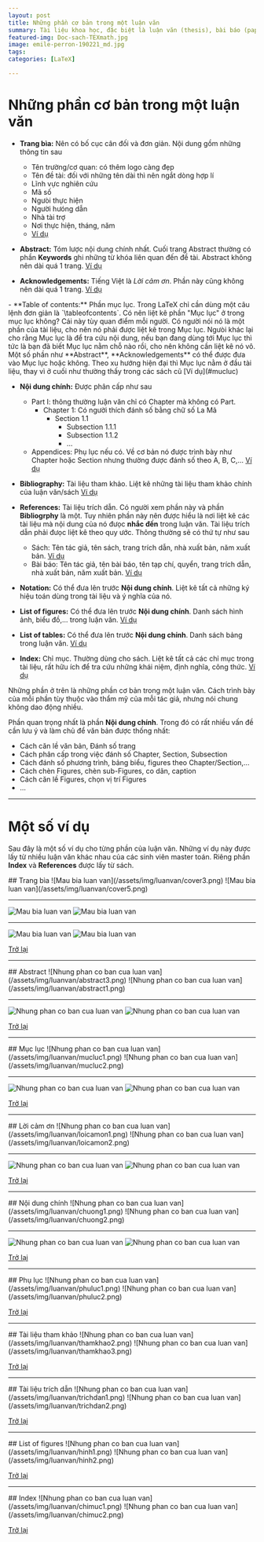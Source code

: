 ```yaml
---
layout: post
title: Những phần cơ bản trong một luận văn
summary: Tài liệu khoa học, đặc biệt là luận văn (thesis), bài báo (paper), sách (book),... cần tuân theo một số quy ước nhất định. 
featured-img: Doc-sach-TEXmath.jpg
image: emile-perron-190221_md.jpg
tags: 
categories: [LaTeX]

---
```

# Những phần cơ bản trong một luận văn
<a name="bia1"/>

<a name="tomtat1"/><a name="loicamon1"/><a name="mucluc1"/>
- **Trang bìa:** Nên có bố cục cân đối và đơn giản. Nội dung gồm những thông tin sau
	- Tên trường/cơ quan: có thêm logo càng đẹp
	- Tên đề tài: đối với những tên dài thì nên ngắt dòng hợp lí
	- Lĩnh vực nghiên cứu
	- Mã số
	- Ngưòi thực hiện
	- Người hưóng dẫn
	- Nhà tài trợ
	- Nơi thực hiện, tháng, năm
	- [Ví dụ](#bia)


- **Abstract:** Tóm lược nội dung chính nhất. Cuối trang Abstract thường có phần **Keywords** ghi những từ khóa liên quan đến đề tài. Abstract không nên dài quá 1 trang. [Ví dụ](#tomtat)


- **Acknowledgements:** Tiếng Việt là *Lời cảm ơn*. Phần này cũng không nên dài quá 1 trang. [Ví dụ](#loicamon)

<a name="noidung1"/>
- **Table of contents:** Phần mục lục. Trong LaTeX chỉ cần dùng một câu lệnh đơn giản là `\tableofcontents`. Có nên liệt kê phần "Mục lục" ở trong mục lục không? Cái này tùy quan điểm mỗi người. Có người nói nó là một phần của tài liệu, cho nên nó phải được liệt kê trong Mục lục. Ngưòi khác lại cho rằng Mục lục là để tra cứu nội dung, nếu bạn đang dùng tới Mục lục thì tức là bạn đã biết Mục lục nằm chỗ nào rồi, cho nên không cần liệt kê nó vô. Một số phần như **Abstract**, **Acknowledgements** có thể được đưa vào Mục lục hoặc không. Theo xu hướng hiện đại thì Mục lục nằm ở đầu tài liệu, thay vì ở cuối như thường thấy trong các sách cũ [Ví dụ](#mucluc)

<a name="thamkhao1"/><a name="trichdan1"/><a name="hinh1"/><a name="chimuc1"/><a name="phuluc1"/>
- **Nội dung chính:** Được phân cấp như sau
	- Part I: thông thường luận văn chỉ có Chapter mà không có Part. 
		- Chapter 1: Có người thích đánh số bằng chữ số La Mã 
			- Section 1.1
				- Subsection 1.1.1
				- Subsection 1.1.2
				- ...
	- Appendices: Phụ lục nếu có. Về cơ bản nó được trình bày như Chapter hoặc Section nhưng thường được đánh số theo A, B, C,... [Ví dụ](#phuluc) 


- **Bibliography:** Tài liệu tham khảo. Liệt kê những tài liệu tham khảo chính của luận văn/sách [Ví dụ](#thamkhao)
	

- **References:** Tài liệu trích dẫn. Có người xem phần này và phần **Bibliogrphy** là một. Tuy nhiên phần này nên được hiểu là nơi liệt kê các tài liệu mà nội dung của nó đưọc **nhắc đến** trong luận văn. Tài liệu trích dẫn phải đưọc liệt kê theo quy ước. Thông thường sẽ có thứ tự như sau
	- Sách: Tên tác giả,   tên sách, trang trích dẫn, nhà xuất bản, năm xuất bản. [Ví dụ](#trichdan)
	- Bài báo: Tên tác giả, tên bài báo, tên tạp chí, quyển, trang trích dẫn, nhà xuất bản, năm xuất bản. [Ví dụ](#trichdan)

- **Notation:** Có thể đưa lên trước **Nội dung chính**. Liệt kê tất cả những ký hiệu toán dùng trong tài liệu và ý nghĩa của nó.


- **List of figures:** Có thể đưa lên trước **Nội dung chính**. Danh sách hình ảnh, biểu đồ,... trong luận văn. [Ví dụ](#hinh)

- **List of tables:** Có thể đưa lên trước **Nội dung chính**. Danh sách bảng trong luận văn. [Ví dụ](#hinh)


- **Index:** Chỉ mục. Thường dùng cho sách. Liệt kê tất cả các chỉ mục trong tài liệu, rất hữu ích để tra cứu những khái niệm, định nghĩa, công thức. [Ví dụ](#chimuc)


<div class="alert tip" markdown="1">
Những phần ở trên là những phần cơ bản trong một luận văn. Cách trình bày của mỗi phần tùy thuộc vào thẩm mỹ của mỗi tác giả, nhưng nói chung không dao động nhiều. 
</div>

Phần quan trọng nhất là phần **Nội dung chính**. Trong đó có rất nhiều vấn đề cần lưu ý và làm chủ để văn bản được thống nhất:

- Cách căn lề văn bản, Đánh số trang
- Cách phân cấp trong việc đánh số Chapter, Section, Subsection
- Cách đánh số phương trình, bảng biểu, figures theo Chapter/Section,...
- Cách chèn Figures, chèn sub-Figures, co dãn, caption
- Cách căn lề Figures, chọn vị trí Figures
- ...

---
# Một số ví dụ
Sau đây là một số ví dụ cho từng phần của luận văn. Những ví dụ này được lấy từ nhiều luận văn khác nhau của các sinh viên master toán. Riêng phần **Index** và **References** được lấy từ sách.

<a name="bia"/>
## Trang bìa
![Mau bia luan van](/assets/img/luanvan/cover3.png)
![Mau bia luan van](/assets/img/luanvan/cover5.png)

---
![Mau bia luan van](/assets/img/luanvan/cover2.png)
![Mau bia luan van](/assets/img/luanvan/cover4.png)

---
![Mau bia luan van](/assets/img/luanvan/cover6.png)
![Mau bia luan van](/assets/img/luanvan/cover7.png)

[Trở lại](#bia1)

---
<a name="tomtat"/>
## Abstract
![Nhung phan co ban cua luan van](/assets/img/luanvan/abstract3.png)
![Nhung phan co ban cua luan van](/assets/img/luanvan/abstract1.png)

---
![Nhung phan co ban cua luan van](/assets/img/luanvan/abstract2.png)
![Nhung phan co ban cua luan van](/assets/img/luanvan/abstract4.png)

[Trở lại](#tomtat1)

---
<a name="mucluc"/>
## Mục lục
![Nhung phan co ban cua luan van](/assets/img/luanvan/mucluc1.png)
![Nhung phan co ban cua luan van](/assets/img/luanvan/mucluc2.png)

---
![Nhung phan co ban cua luan van](/assets/img/luanvan/mucluc3.png)
![Nhung phan co ban cua luan van](/assets/img/luanvan/mucluc4.png)

[Trở lại](#mucluc1)

---
<a name="loicamon"/>
## Lời cảm ơn
![Nhung phan co ban cua luan van](/assets/img/luanvan/loicamon1.png)
![Nhung phan co ban cua luan van](/assets/img/luanvan/loicamon2.png)

---
![Nhung phan co ban cua luan van](/assets/img/luanvan/loicamon3.png)
![Nhung phan co ban cua luan van](/assets/img/luanvan/loicamon4.png)

[Trở lại](#loicamon1)

---
<a name="noidung"/>
## Nội dung chính
![Nhung phan co ban cua luan van](/assets/img/luanvan/chuong1.png)
![Nhung phan co ban cua luan van](/assets/img/luanvan/chuong2.png)

---
![Nhung phan co ban cua luan van](/assets/img/luanvan/chuong3.png)
![Nhung phan co ban cua luan van](/assets/img/luanvan/chuong5.png)

[Trở lại](#noidung1)

---
<a name="phuluc"/>
## Phụ lục
![Nhung phan co ban cua luan van](/assets/img/luanvan/phuluc1.png)
![Nhung phan co ban cua luan van](/assets/img/luanvan/phuluc2.png)

[Trở lại](#phuluc1)

---
<a name="thamkhao"/>
## Tài liệu tham khảo
![Nhung phan co ban cua luan van](/assets/img/luanvan/thamkhao2.png)
![Nhung phan co ban cua luan van](/assets/img/luanvan/thamkhao3.png)

[Trở lại](#thamkhao1)

---
<a name="trichdan"/>
## Tài liệu trích dẫn
![Nhung phan co ban cua luan van](/assets/img/luanvan/trichdan1.png)
![Nhung phan co ban cua luan van](/assets/img/luanvan/trichdan2.png)

[Trở lại](#trichdan1)

---
<a name="hinh"/>
## List of figures
![Nhung phan co ban cua luan van](/assets/img/luanvan/hinh1.png)
![Nhung phan co ban cua luan van](/assets/img/luanvan/hinh2.png)

[Trở lại](#hinh1)

---
<a name="chimuc"/>
## Index
![Nhung phan co ban cua luan van](/assets/img/luanvan/chimuc1.png)
![Nhung phan co ban cua luan van](/assets/img/luanvan/chimuc2.png)

[Trở lại](#chimuc1)